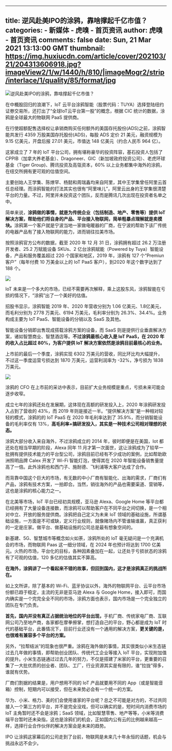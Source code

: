 
---
title: 逆风赴美IPO的涂鸦，靠啥撑起千亿市值？
categories: 
    - 新媒体
    - 虎嗅 - 首页资讯
author: 虎嗅 - 首页资讯
comments: false
date: Sun, 21 Mar 2021 13:13:00 GMT
thumbnail: https://img.huxiucdn.com/article/cover/202103/21/204313606918.jpg?imageView2/1/w/1440/h/810/|imageMogr2/strip/interlace/1/quality/85/format/jpg
---

<div>   
<img src="https://img.huxiucdn.com/article/cover/202103/21/204313606918.jpg?imageView2/1/w/1440/h/810/|imageMogr2/strip/interlace/1/quality/85/format/jpg" alt="逆风赴美IPO的涂鸦，靠啥撑起千亿市值？" data-v-408909ad referrerpolicy="no-referrer"><p>在中概股回归的浪潮下，IoT 云平台涂鸦智能（股票代码：TUYA）选择登陆纽约证劵交易所，还打出了“全球IoT云平台第一股”的概念，根据 CIC 统计的数据，涂鸦是全球最大的物联网 PaaS 提供商。</p><p>在行使超额配售选择权让承销商购买任何额外的美国存托股份(ADS)之前，涂鸦智能共发行 4359 万股美国存托股份(ADS)，每股 ADS 定价 21 美元，融资规模为 9.15 亿美元，开盘后报 27.01 美元，市值达 148 亿美元（约合人民币 964 亿）。</p><p>这家成立了 7 年的 IoT 平台公司，拥有堪称豪华的投资阵容，基石投资人包括了CPPIB（加拿大养老基金）、Dragoneer、GIC（新加坡政府投资公司）、老虎环球基金（Tiger Group)、腾讯投资及高瓴资本，60% 以上业务都集中海外的涂鸦，在纽交所拥有更可观的估值空间。</p><p>主要创始人王学集、陈燎罕、杨懿和周瑞鑫均来自阿里，其中王学集曾任阿里云首任总经理。而涂鸦智能的打法其实也很有“阿里味儿”，阿里云出身的王学集很清楚平台的力量。不过，阿里并未投资这个团队，反而是腾讯几次出现在投资者名单之中。</p><p>简单来说，<strong>涂鸦做的事情，就是为传统企业（包括制造、地产、零售等）提供 IoT 解决方案，帮助他们将自身的产品、平台接入物联网，简单粗暴点理解就是卖模块。</strong>涂鸦第一个客户就是宁波当地一家做电暖器的厂商，在宁波的帮助下该厂传统的电器产品有了接入物联网的能力，进而销往拉美市场。</p><p>按照涂鸦官方公布的数据，截至 2020 年 12 月 31 日，涂鸦拥有超过 26.2 万注册开发者、25.2 万赋能设备 SKUs、2 亿台涂鸦赋能（Powered by Tuya）智能设备，产品和服务覆盖超过 220 个国家和地区，2019 年，涂鸦有 127 个“Premiun客户”（每年付费 10 万美金以上的 IoT PaaS 客户），到2020 年这个数字达到了 188 个。</p><p class="img-center-box"><img class="lazyImg" _src="https://img.huxiucdn.com/article/content/202103/21/204106813649.jpeg?imageView2/2/w/1000/format/jpeg/interlace/1/q/85" data-w="1000" data-h="911" src="https://img.huxiucdn.com/article/content/202103/21/204106813649.jpeg?imageView2/2/w/1000/format/jpeg/interlace/1/q/85" referrerpolicy="no-referrer"></p><p>IoT 未来是一个多大的市场，已经不需要再次解释，乘上这股东风，涂鸦智能在亏损的情况下，“涂鸦”出了一个美好的估值。</p><p>招股书显示，涂鸦智能 2019 年、2020 年营收分别为 1.06 亿美元、1.8亿美元，而毛利分别为 2778 万美元、6194 万美元，毛利率分别为 26.3%、34.4%。业务构成主要为 IoT PaaS、智能设备的分销以及 SaaS 及其他。</p><p>智能设备分销即出售现成搭载涂鸦方案的设备，而 SaaS 则是提供行业垂直解决方案，诸如智慧商业、智慧酒店等。<strong>不过涂鸦最核心收入是 IoT PaaS，在 2020 年的收入占比超过 80%，为客户提供 IoT 解决方案依然是涂鸦目前最核心的业务。</strong></p><p>上市前的最后一个季度，涂鸦实现 6302 万美元的营收，同比环比均大幅提升，不过这一季度运营亏损达到 1870 万美元，运营利润率为 -32%，净亏损为 1838 万美元。</p><p class="img-center-box"><img class="lazyImg" _src="https://img.huxiucdn.com/article/content/202103/21/204125257490.png?imageView2/2/w/1000/format/png/interlace/1/q/85" data-w="913" data-h="742" src="https://img.huxiucdn.com/article/content/202103/21/204125257490.png?imageView2/2/w/1000/format/png/interlace/1/q/85" referrerpolicy="no-referrer"></p><p>涂鸦的 CFO 在上市前的采访中表示，目前扩大业务规模是重点，亏损未来可能会逐步收窄。<br></p><p>成立七年的涂鸦还处在发展期，这体现在高额的研发投入上，2020 年涂鸦研发投入占到了营收的 43%，而 2019 年则是接近一半。“提供解决方案”是一种相对较轻的模式，涂鸦的的 IoT PaaS 在 2020 年毛利率达到了 35.9%，而分销智能设备的毛利率仅有 13%，<strong>高毛利率+搞研发投入，其实是一种技术公司相对理想的状态。</strong></p><p>涂鸦大部分收入来自海外，不过涂鸦成立的 2014 年，彼时即便是在美国，Iot 都还处在相当早期的阶段，Alexa 同年 11 月才第一次面世，这让涂鸦成为了较早一批拥有提供技术能力的平台型公司，涂鸦目前已经有不少成功的案例，比如帮助欧洲照明品牌 Calex 开发了 Wi-Fi 智能灯泡，使得其在 2020 年智能设备销售量提高了一倍。此外涂鸦也和西门子、施耐德、飞利浦等大客户达成了合作。</p><p>而背靠中国这个巨大的市场，有无数的中小厂商有智能化、出海的需求，厂商们有产品，涂鸦有技术方案，一拍即合。当然，销往海外的产品也需要渠道、营销等，这也是涂鸦的核心能力之一。</p><p>在北美等市场，IoT 平台已经初具规模，亚马逊 Alexa、Google Home 等平台都已经拥有了大量设备连接数，而涂鸦可以帮助客户在不同平台之间切换，是一个相对中立、开放的服务提供商。涂鸦把自己定义为未来 IoT 领域的基础设施，所谓基础设施，一方面是不可或缺，定义行业规则，就像赌场内不管谁输谁赢，真正获利的一定是庄家。做平台、做基础设施的公司总是最有想象空间的。</p><p>新基建、5G、智慧城市等概念如火如荼，涂鸦所处的 IoT 毫无疑问是一个充满机会的市场，而物联网 Paas 这一细分领域，在 2024 年也预计将达到 1700 亿美元。火热的市场，平台化的目标，各种因素叠加在一起，让还处于亏损状态的涂鸦有了可观的估值，120 多亿的估值其实不算高。</p><p><strong>在海外，涂鸦讲了一个看起来不错的故事，但回到国内，这才是涂鸦真正的挑战所在。<br></strong></p><p>如上文所讲，除了基本的 Wi-Fi、蓝牙协议以外，海外的物联网平台、云平台市场份额已趋于稳定，主流的无非是亚马逊 Alexa 与 Google Home，接入即可，而国内确实是一个完完全全不同的市场，涂鸦方面也表示，国内市场是一个完全独立的团队在专门负责。</p><p><strong>首先，国内并没有真正占据统治地位的平台出现，</strong>手机厂商、传统家电厂商、互联网公司乃至地产商，各家都在摩拳擦掌，想打造自己的平台，野心都是成为 IoT 时代的基础平台，此番情况下，目前行业还没有一个通用的解决方案，<strong>更关键的是，也很难有兼容多个平台的方案。</strong></p><p>另外，“拉帮结派”的现象也很严重。涂鸦在海外做的事情，其实很类似小米生态链过去几年做的事情，即帮助创业团队、传统代工企业等接入 IoT 平台，实现附加值的提升。小米生态链通过过去几年的努力，不仅是搭建了米家的平台，更重要的召集了一大批优质的创业者、团队、工厂，行业资源其实是有限的，谁“拉拢”得多，谁就有优势。</p><p>厂商们割据的结果是，用户想用不同的 IoT 产品就要用不同的 App（或是智能音箱）控制，短期内可以接受，但在未来势必会有一个统一的方案。</p><p>华为、小米、格力、美的们会使用谁家的平台呢？总之不可能是对方的，不过共同接入一个第三方的平台，并不是完全没戏，但可以确实的是，短时间内消费市场的 IoT 主角暂时还不会是涂鸦；SaaS 领域，比如智慧零售、地产等等，小米等消费端平台暂时还未染指，这也是涂鸦们的机会，正如国内公有云的比例越来越高一样，选择行业合作伙伴的解决方案会是未来的趋势。</p><p>IPO 让涂鸦这家幕后的公司走到了台前，物联网是未来几十年永恒的话题，机会与挑战永远不会少。</p>  
</div>
            